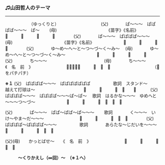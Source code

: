 ### ♫山田哲人のテーマ
---
　　　　　　（ゆっくりと）　　　　　　　　　　
(父)　　　　ぱ～～～　ぱぱぱぱ～～～　ぱ～　　
(母)　　　　　　　　　　　　《苗字》《名前》　
　　　　　　📣　　　📣　　　📣　　　📣　　　　
(父)　　　　ぱ～～～　ぱぱぱぱ～～～　　　　　
(母)　　　　　　　　　　　　《苗字》《名前》　
　　　　　　📣　　　📣　　　📣　　　📣　　　　
(父)　　　　ゆ～め～へ～と～つ～づ～く～み～　
(母)　　　　ゆ～め～へ～と～つ～づ～く～み～　
　　　　　　📣　　　📣　　　📣　　　📣　　　　
(父)　　　　ち～～～　　　　　　　　　　　　　
(母)　　　　ち～～～　　　　《　名　前　》　　
　　　　　　📣📣📣📣📣　　　📣　📣　📣　　　　
　　　　　　（📣をパチパチ）　　　　　　　　　

**※１**
(父)　ぱぱぱぱ～～～　ぱぱぱぱぱぱぱ　　　　　
歌詞　スタンド～　　　越えて打球は～　　　　　
　　　　　　📣　　　📣　　　📣　📣　　📣　　　
(父)　ぱぱぱぱ～～～　ぱぱぱぱ～～～ぱ～ぱ～　
歌詞　はるかな～～～　ゆめへと～～～つ～づ～　
　　　　　　📣　　　📣　　　📣　📣　📣　📣　　

(父)　　　　ぱ～～～　ぱぱ～ぱぱ～ぱ～～～　　
歌詞　　　　く～～～　いけ～やま～だ～～～　　
　　　　　　📣　　　📣　　　📣　📣　📣　　　　
(父)　　　　ぱぱぱぱ～ぱぱぱぱ～～～　　　　　
歌詞　　　　あらたな～じだいを～～～　　　　　
　　　　　　📣　　　📣　　　📣　📣　📣　　　　

(父)(母)　　かっとばせ～　　《　名　前　》　　
　　　　　　📣　　　📣　　　📣　📣　📣　　　　

　　　**～くりかえし（∞回）～　（※１へ）**　　　
